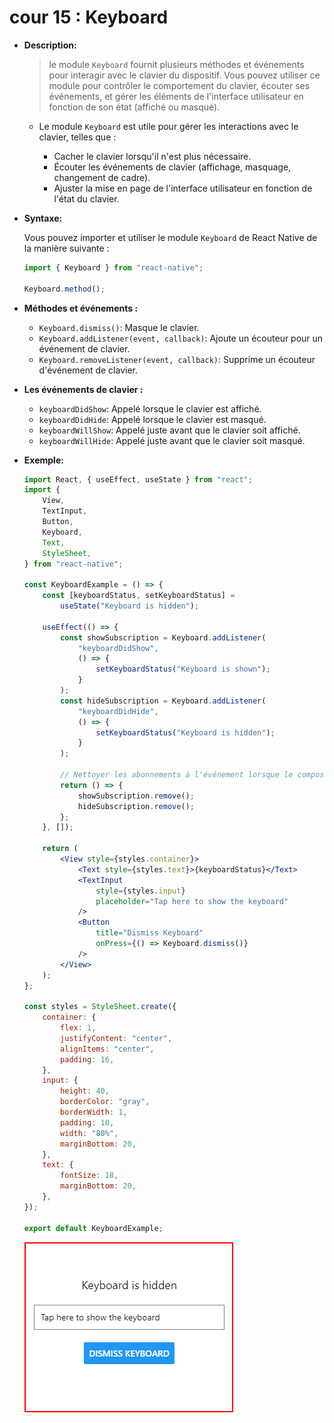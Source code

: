 # cour 15 : **Keyboard**

-   **Description:**

    > le module `Keyboard` fournit plusieurs méthodes et événements pour interagir avec le clavier du dispositif. Vous pouvez utiliser ce module pour contrôler le comportement du clavier, écouter ses événements, et gérer les éléments de l'interface utilisateur en fonction de son état (affiché ou masqué).

    -   Le module `Keyboard` est utile pour gérer les interactions avec le clavier, telles que :

        -   Cacher le clavier lorsqu'il n'est plus nécessaire.
        -   Écouter les événements de clavier (affichage, masquage, changement de cadre).
        -   Ajuster la mise en page de l'interface utilisateur en fonction de l'état du clavier.

-   **Syntaxe:**

    Vous pouvez importer et utiliser le module `Keyboard` de React Native de la manière suivante :

    ```jsx
    import { Keyboard } from "react-native";

    Keyboard.method();
    ```

-   **Méthodes et événements :**

    -   `Keyboard.dismiss()`: Masque le clavier.
    -   `Keyboard.addListener(event, callback)`: Ajoute un écouteur pour un événement de clavier.
    -   `Keyboard.removeListener(event, callback)`: Supprime un écouteur d'événement de clavier.

-   **Les événements de clavier :**

    -   `keyboardDidShow`: Appelé lorsque le clavier est affiché.
    -   `keyboardDidHide`: Appelé lorsque le clavier est masqué.
    -   `keyboardWillShow`: Appelé juste avant que le clavier soit affiché.
    -   `keyboardWillHide`: Appelé juste avant que le clavier soit masqué.

-   **Exemple:**

    ```jsx
    import React, { useEffect, useState } from "react";
    import {
        View,
        TextInput,
        Button,
        Keyboard,
        Text,
        StyleSheet,
    } from "react-native";

    const KeyboardExample = () => {
        const [keyboardStatus, setKeyboardStatus] =
            useState("Keyboard is hidden");

        useEffect(() => {
            const showSubscription = Keyboard.addListener(
                "keyboardDidShow",
                () => {
                    setKeyboardStatus("Keyboard is shown");
                }
            );
            const hideSubscription = Keyboard.addListener(
                "keyboardDidHide",
                () => {
                    setKeyboardStatus("Keyboard is hidden");
                }
            );

            // Nettoyer les abonnements à l'événement lorsque le composant est démonté
            return () => {
                showSubscription.remove();
                hideSubscription.remove();
            };
        }, []);

        return (
            <View style={styles.container}>
                <Text style={styles.text}>{keyboardStatus}</Text>
                <TextInput
                    style={styles.input}
                    placeholder="Tap here to show the keyboard"
                />
                <Button
                    title="Dismiss Keyboard"
                    onPress={() => Keyboard.dismiss()}
                />
            </View>
        );
    };

    const styles = StyleSheet.create({
        container: {
            flex: 1,
            justifyContent: "center",
            alignItems: "center",
            padding: 16,
        },
        input: {
            height: 40,
            borderColor: "gray",
            borderWidth: 1,
            padding: 10,
            width: "80%",
            marginBottom: 20,
        },
        text: {
            fontSize: 18,
            marginBottom: 20,
        },
    });

    export default KeyboardExample;
    ```

    ![alt text](image.png)
